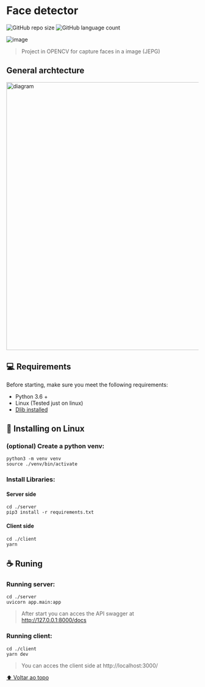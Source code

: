 # Face detector

![GitHub repo size](https://img.shields.io/github/repo-size/matheusassism/FaceDetectorDlib?style=for-the-badge)
![GitHub language count](https://img.shields.io/github/languages/count/matheusassism/FaceDetectorDlib?style=for-the-badge)

![image](https://user-images.githubusercontent.com/65235458/142041132-dd84157f-ad0e-43e1-bd8b-5699b7c6fead.png)


> Project in OPENCV for capture faces in a image (JEPG)

<!-- ## Improves and adjustments

The project is still under development and as updates will be focused on the following tasks:

- [ ] Can download the faces pictures
- [ ] Accept more images format
- [ ] Guess the age of faces -->

## General archtecture

<img src="https://user-images.githubusercontent.com/65235458/142350172-6d037e14-633b-4251-a4a9-d4160e1dec02.png" alt="diagram" width="700">

## 💻 Requirements

Before starting, make sure you meet the following requirements:

* Python 3.6 +
* Linux (Tested just on linux)
* [Dlib installed](https://www.pyimagesearch.com/2018/01/22/install-dlib-easy-complete-guide/)

## 🚀 Installing on Linux

### (optional) Create a python venv:
```
python3 -m venv venv
source ./venv/bin/activate
```

### Install Libraries:

#### Server side

```
cd ./server
pip3 install -r requirements.txt
```
#### Client side

```
cd ./client
yarn
```

## ☕ Runing

### Running server:

```
cd ./server
uvicorn app.main:app
```

> After start you can acces the API swagger at http://127.0.0.1:8000/docs

### Running client:

```
cd ./client
yarn dev
```
> You can acces the client side at http://localhost:3000/

[⬆ Voltar ao topo](#nome-do-projeto)<br>
